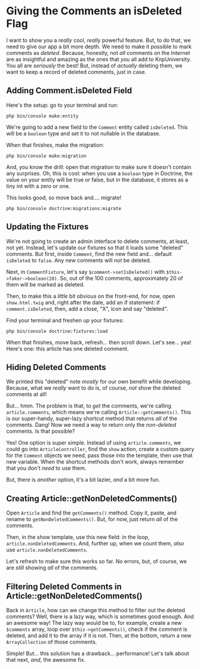 # Giving the Comments an isDeleted Flag

I want to show you a *really* cool, *really* powerful feature. But, to do that,
we need to give our app a bit more depth. We need to make it possible to mark
comments as *deleted*. Because, honestly, not *all* comments on the Internet are
as insightful and amazing as the ones that *you* all add to KnpUniversity. You all
are *seriously* the best! But, instead of *actually* deleting them, we want to keep
a record of deleted comments, just in case.

## Adding Comment.isDeleted Field

Here's the setup: go to your terminal and run:

```terminal
php bin/console make:entity
```

We're going to add a new field to the `Comment` entity called `isDeleted`. This
will be a `boolean` type and set it to not nullable in the database.

When that finishes, make the migration:

```terminal-silent
php bin/console make:migration
```

And, you know the drill: open that migration to make sure it doesn't contain
any surprises. Oh, this is cool: when you use a `boolean` type in Doctrine, the
value on your entity will be true or false, but in the database, it stores as
a tiny int with a zero or one.

This looks good, so move back and.... migrate!

```terminal
php bin/console doctrine:migrations:migrate
```

## Updating the Fixtures

We're not going to create an admin interface to delete comments, at least, not yet.
Instead, let's update our fixtures so that it loads some "deleted" comments. But
first, inside `Comment`, find the new field and... default `isDeleted` to `false`.
Any new comments will *not* be deleted.

Next, in `CommentFixture`, let's say `$comment->setIsDeleted()` with
`$this->faker->boolean(20)`. So, out of the 100 comments, approximately 20 of them
will be marked as deleted.

Then, to make this a *little* bit obvious on the front-end, for now, open
`show.html.twig` and, right after the date, add an if statement: if
`comment.isDeleted`, then, add a close, "X", icon and say "deleted".

Find your terminal and freshen up your fixtures:

```terminal
php bin/console doctrine:fixtures:load
```

When that finishes, move back, refresh... then scroll down. Let's see... yea!
Here's one: this article has one deleted comment.

## Hiding Deleted Comments

We printed this "deleted" note *mostly* for our own benefit while developing. Because,
what we *really* want to do is, of course, *not* show the deleted comments at all!

But... hmm. The problem is that, to *get* the comments, we're calling
`article.comments`, which means we're calling `Article::getComments()`. This is
our super-handy, super-lazy shortcut method that returns *all* of the comments.
Dang! Now we need a way to return only the *non-deleted* comments. Is that possible?

Yes! One option is super simple. Instead of using `article.comments`, we could go
into `ArticleController`, find the `show` action, create a custom query for the
`Comment` objects we need, pass those into the template, then use that new variable.
When the shortcut methods don't work, always remember that you don't *need* to use
them.

But, there is *another* option, it's a bit lazier, *and* a bit more fun.

## Creating Article::getNonDeletedComments()

Open `Article` and find the `getComments()` method. Copy it, paste, and rename
to `getNonDeletedComments()`. But, for now, just return *all* of the comments.

Then, in the show template, use this new field: in the loop, `article.nonDeletedComments`.
And, further up, when we count them, *also* use `article.nonDeletedComments`.

Let's refresh to make sure this works so far. No errors, but, of course, we are
*still* showing *all* of the comments.

## Filtering Deleted Comments in Article::getNonDeletedComments()

Back in `Article`, how can we change this method to filter out the deleted comments?
Well, there is a lazy way, which is sometimes good enough. And an awesome way! The
lazy way would be to, for example, create a new `$comments` array, loop over
`$this->getComments()`, check if the comment is deleted, and add it to the array
if it is not. Then, at the bottom, return a new `ArrayCollection` of those
comments.

Simple! But... this solution has a drawback... performance! Let's talk about that
next, *and*, the awesome fix.
